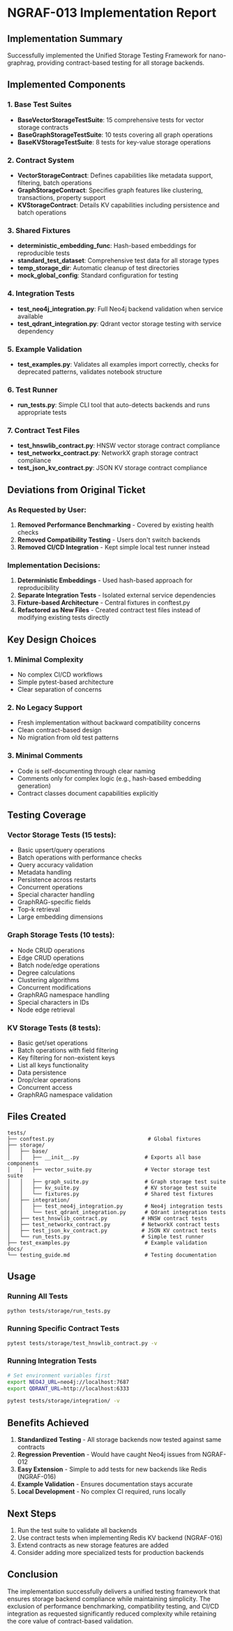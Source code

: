 # NGRAF-013 Implementation Report

## Implementation Summary

Successfully implemented the Unified Storage Testing Framework for nano-graphrag, providing contract-based testing for all storage backends.

## Implemented Components

### 1. Base Test Suites
- **BaseVectorStorageTestSuite**: 15 comprehensive tests for vector storage contracts
- **BaseGraphStorageTestSuite**: 10 tests covering all graph operations
- **BaseKVStorageTestSuite**: 8 tests for key-value storage operations

### 2. Contract System
- **VectorStorageContract**: Defines capabilities like metadata support, filtering, batch operations
- **GraphStorageContract**: Specifies graph features like clustering, transactions, property support
- **KVStorageContract**: Details KV capabilities including persistence and batch operations

### 3. Shared Fixtures
- **deterministic_embedding_func**: Hash-based embeddings for reproducible tests
- **standard_test_dataset**: Comprehensive test data for all storage types
- **temp_storage_dir**: Automatic cleanup of test directories
- **mock_global_config**: Standard configuration for testing

### 4. Integration Tests
- **test_neo4j_integration.py**: Full Neo4j backend validation when service available
- **test_qdrant_integration.py**: Qdrant vector storage testing with service dependency

### 5. Example Validation
- **test_examples.py**: Validates all examples import correctly, checks for deprecated patterns, validates notebook structure

### 6. Test Runner
- **run_tests.py**: Simple CLI tool that auto-detects backends and runs appropriate tests

### 7. Contract Test Files
- **test_hnswlib_contract.py**: HNSW vector storage contract compliance
- **test_networkx_contract.py**: NetworkX graph storage contract compliance
- **test_json_kv_contract.py**: JSON KV storage contract compliance

## Deviations from Original Ticket

### As Requested by User:
1. **Removed Performance Benchmarking** - Covered by existing health checks
2. **Removed Compatibility Testing** - Users don't switch backends
3. **Removed CI/CD Integration** - Kept simple local test runner instead

### Implementation Decisions:
1. **Deterministic Embeddings** - Used hash-based approach for reproducibility
2. **Separate Integration Tests** - Isolated external service dependencies
3. **Fixture-based Architecture** - Central fixtures in conftest.py
4. **Refactored as New Files** - Created contract test files instead of modifying existing tests directly

## Key Design Choices

### 1. Minimal Complexity
- No complex CI/CD workflows
- Simple pytest-based architecture
- Clear separation of concerns

### 2. No Legacy Support
- Fresh implementation without backward compatibility concerns
- Clean contract-based design
- No migration from old test patterns

### 3. Minimal Comments
- Code is self-documenting through clear naming
- Comments only for complex logic (e.g., hash-based embedding generation)
- Contract classes document capabilities explicitly

## Testing Coverage

### Vector Storage Tests (15 tests):
- Basic upsert/query operations
- Batch operations with performance checks
- Query accuracy validation
- Metadata handling
- Persistence across restarts
- Concurrent operations
- Special character handling
- GraphRAG-specific fields
- Top-k retrieval
- Large embedding dimensions

### Graph Storage Tests (10 tests):
- Node CRUD operations
- Edge CRUD operations
- Batch node/edge operations
- Degree calculations
- Clustering algorithms
- Concurrent modifications
- GraphRAG namespace handling
- Special characters in IDs
- Node edge retrieval

### KV Storage Tests (8 tests):
- Basic get/set operations
- Batch operations with field filtering
- Key filtering for non-existent keys
- List all keys functionality
- Data persistence
- Drop/clear operations
- Concurrent access
- GraphRAG namespace validation

## Files Created

```
tests/
├── conftest.py                              # Global fixtures
├── storage/
│   ├── base/
│   │   ├── __init__.py                     # Exports all base components
│   │   ├── vector_suite.py                 # Vector storage test suite
│   │   ├── graph_suite.py                  # Graph storage test suite
│   │   ├── kv_suite.py                     # KV storage test suite
│   │   └── fixtures.py                     # Shared test fixtures
│   ├── integration/
│   │   ├── test_neo4j_integration.py       # Neo4j integration tests
│   │   └── test_qdrant_integration.py      # Qdrant integration tests
│   ├── test_hnswlib_contract.py           # HNSW contract tests
│   ├── test_networkx_contract.py          # NetworkX contract tests
│   ├── test_json_kv_contract.py           # JSON KV contract tests
│   └── run_tests.py                       # Simple test runner
├── test_examples.py                        # Example validation
docs/
└── testing_guide.md                        # Testing documentation
```

## Usage

### Running All Tests
```bash
python tests/storage/run_tests.py
```

### Running Specific Contract Tests
```bash
pytest tests/storage/test_hnswlib_contract.py -v
```

### Running Integration Tests
```bash
# Set environment variables first
export NEO4J_URL=neo4j://localhost:7687
export QDRANT_URL=http://localhost:6333

pytest tests/storage/integration/ -v
```

## Benefits Achieved

1. **Standardized Testing** - All storage backends now tested against same contracts
2. **Regression Prevention** - Would have caught Neo4j issues from NGRAF-012
3. **Easy Extension** - Simple to add tests for new backends like Redis (NGRAF-016)
4. **Example Validation** - Ensures documentation stays accurate
5. **Local Development** - No complex CI required, runs locally

## Next Steps

1. Run the test suite to validate all backends
2. Use contract tests when implementing Redis KV backend (NGRAF-016)
3. Extend contracts as new storage features are added
4. Consider adding more specialized tests for production backends

## Conclusion

The implementation successfully delivers a unified testing framework that ensures storage backend compliance while maintaining simplicity. The exclusion of performance benchmarking, compatibility testing, and CI/CD integration as requested significantly reduced complexity while retaining the core value of contract-based validation.
